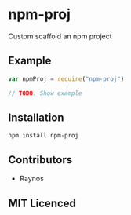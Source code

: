 # npm-proj

<!--
    [![build status][1]][2]
    [![NPM version][3]][4]
    [![Coverage Status][5]][6]
    [![gemnasium Dependency Status][7]][8]
    [![Davis Dependency status][9]][10]
-->

<!-- [![browser support][11]][12] -->

Custom scaffold an npm project

## Example

```js
var npmProj = require("npm-proj")

// TODO. Show example
```

## Installation

`npm install npm-proj`

## Contributors

 - Raynos

## MIT Licenced

  [1]: https://secure.travis-ci.org/Raynos/npm-proj.png
  [2]: https://travis-ci.org/Raynos/npm-proj
  [3]: https://badge.fury.io/js/npm-proj.png
  [4]: https://badge.fury.io/js/npm-proj
  [5]: https://coveralls.io/repos/Raynos/npm-proj/badge.png
  [6]: https://coveralls.io/r/Raynos/npm-proj
  [7]: https://gemnasium.com/Raynos/npm-proj.png
  [8]: https://gemnasium.com/Raynos/npm-proj
  [9]: https://david-dm.org/Raynos/npm-proj.png
  [10]: https://david-dm.org/Raynos/npm-proj
  [11]: https://ci.testling.com/Raynos/npm-proj.png
  [12]: https://ci.testling.com/Raynos/npm-proj
